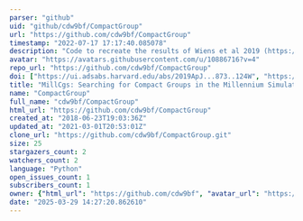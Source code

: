 ```yaml
---
parser: "github"
uid: "github/cdw9bf/CompactGroup"
url: "https://github.com/cdw9bf/CompactGroup"
timestamp: "2022-07-17 17:17:40.085078"
description: "Code to recreate the results of Wiens et al 2019 (https://authors.library.caltech.edu/93762/)"
avatar: "https://avatars.githubusercontent.com/u/10886716?v=4"
repo_url: "https://github.com/cdw9bf/CompactGroup"
doi: ["https://ui.adsabs.harvard.edu/abs/2019ApJ...873..124W", "https://ui.adsabs.harvard.edu/abs/2018ascl.soft11010W/abstract"]
title: "MillCgs: Searching for Compact Groups in the Millennium Simulation"
name: "CompactGroup"
full_name: "cdw9bf/CompactGroup"
html_url: "https://github.com/cdw9bf/CompactGroup"
created_at: "2018-06-23T19:03:36Z"
updated_at: "2021-03-01T20:53:01Z"
clone_url: "https://github.com/cdw9bf/CompactGroup.git"
size: 25
stargazers_count: 2
watchers_count: 2
language: "Python"
open_issues_count: 1
subscribers_count: 1
owner: {"html_url": "https://github.com/cdw9bf", "avatar_url": "https://avatars.githubusercontent.com/u/10886716?v=4", "login": "cdw9bf", "type": "User"}
date: "2025-03-29 14:27:20.862610"
---
```

